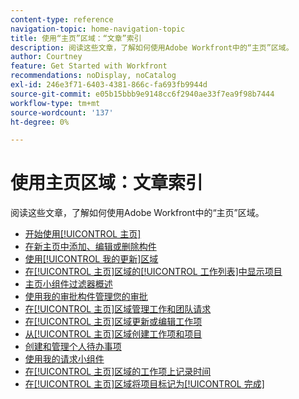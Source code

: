 ```yaml
---
content-type: reference
navigation-topic: home-navigation-topic
title: 使用“主页”区域：“文章”索引
description: 阅读这些文章，了解如何使用Adobe Workfront中的“主页”区域。
author: Courtney
feature: Get Started with Workfront
recommendations: noDisplay, noCatalog
exl-id: 246e3f71-6403-4381-866c-fa693fb9944d
source-git-commit: e05b15bbb9e9148cc6f2940ae33f7ea9f98b7444
workflow-type: tm+mt
source-wordcount: '137'
ht-degree: 0%

---
```


# 使用主页区域：文章索引

<!--Audited: 12/2024-->

阅读这些文章，了解如何使用Adobe Workfront中的“主页”区域。

* [开始使用[!UICONTROL 主页]](../../../workfront-basics/using-home/using-the-home-area/get-started-with-home.md)
* [在新主页中添加、编辑或删除构件](/help/quicksilver/workfront-basics/using-home/using-the-home-area/add-edit-remove-widgets-in-new-home.md)
* [使用[!UICONTROL 我的更新]区域](../../../workfront-basics/using-home/using-the-home-area/my-updates-area.md)
* [在[!UICONTROL 主页]区域的[!UICONTROL 工作列表]中显示项目](../../../workfront-basics/using-home/using-the-home-area/display-items-in-home-work-list.md)
* [主页小组件过滤器概述](/help/quicksilver/workfront-basics/using-home/using-the-home-area/widget-filter-overview-home.md)
* [使用我的审批构件管理您的审批](/help/quicksilver/workfront-basics/using-home/using-the-home-area/my-approvals-widget.md)
* [在[!UICONTROL 主页]区域管理工作和团队请求](../../../workfront-basics/using-home/using-the-home-area/manage-work-and-team-requests-home.md)
* [在[!UICONTROL 主页]区域更新或编辑工作项](../../../workfront-basics/using-home/using-the-home-area/update-and-edit-work-item-home.md)
* [从[!UICONTROL 主页]区域创建工作项和项目](../../../workfront-basics/using-home/using-the-home-area/create-work-items-in-home.md)
* [创建和管理个人待办事项](/help/quicksilver/workfront-basics/using-home/using-the-home-area/manage-to-do-in-home.md)
* [使用我的请求小组件](/help/quicksilver/workfront-basics/using-home/using-the-home-area/my-requests-widget.md)
* [在[!UICONTROL 主页]区域的工作项上记录时间](../../../workfront-basics/using-home/using-the-home-area/log-time-on-work-item-in-home.md)
* [在[!UICONTROL 主页]区域将项目标记为[!UICONTROL 完成]](../../../workfront-basics/using-home/using-the-home-area/mark-item-done-in-home.md)
